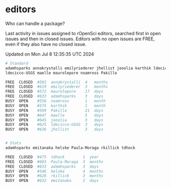 # editors

Who can handle a package?

Last activity in issues assigned to rOpenSci editors, searched first in open
issues and then in closed issues. Editors with no open issues are FREE, even if
they also have no closed issue.


Updated on Mon Jul 8 12:35:35 UTC 2024

```bash
# Standard
adamhsparks annakrystalli emilyriederer jhollist jooolia karthik ldecicco
ldecicco-USGS maelle maurolepore noamross Pakillo

FREE  CLOSED  #502  annakrystalli  4   months
FREE  CLOSED  #619  emilyriederer  3   months
FREE  CLOSED  #572  maurolepore    17  days
FREE  CLOSED  #633  adamhsparks    3   days
BUSY  OPEN    #556  noamross       1   month
BUSY  OPEN    #575  karthik        1   month
BUSY  OPEN    #599  Pakillo        21  days
BUSY  OPEN    #647  maelle         5   days
BUSY  OPEN    #645  jooolia        3   days
BUSY  OPEN    #625  ldecicco-USGS  3   days
BUSY  OPEN    #636  jhollist       3   days


# Stats
adamhsparks emitanaka helske Paula-Moraga rkillick tdhock

FREE  CLOSED  #475  tdhock        1  year
FREE  CLOSED  #603  Paula-Moraga  3  months
FREE  CLOSED  #633  adamhsparks   3  days
BUSY  OPEN    #546  helske        4  months
BUSY  OPEN    #626  rkillick      3  months
BUSY  OPEN    #632  emitanaka     2  days
```
